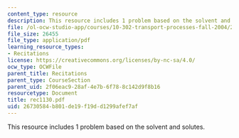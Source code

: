 ```yaml
---
content_type: resource
description: This resource includes 1 problem based on the solvent and solutes.
file: /ol-ocw-studio-app/courses/10-302-transport-processes-fall-2004/26730584b801de19f19dd1299afef7af_rec1130.pdf
file_size: 26455
file_type: application/pdf
learning_resource_types:
- Recitations
license: https://creativecommons.org/licenses/by-nc-sa/4.0/
ocw_type: OCWFile
parent_title: Recitations
parent_type: CourseSection
parent_uid: 2f06eac9-28af-4e7b-6f78-8c142d9f8b16
resourcetype: Document
title: rec1130.pdf
uid: 26730584-b801-de19-f19d-d1299afef7af
---
```

This resource includes 1 problem based on the solvent and solutes.